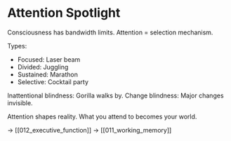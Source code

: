 # Attention Spotlight

Consciousness has bandwidth limits.
Attention = selection mechanism.

Types:
- Focused: Laser beam
- Divided: Juggling
- Sustained: Marathon
- Selective: Cocktail party

Inattentional blindness: Gorilla walks by.
Change blindness: Major changes invisible.

Attention shapes reality.
What you attend to becomes your world.

→ [[012_executive_function]]
→ [[011_working_memory]]